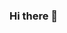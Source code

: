 ### Hi there 👋

<!--
**m4rc3l0-def/m4rc3l0-def** is a ✨ _special_ ✨ repository because its `README.md` (this file) appears on your GitHub profile.



<img width="auto" src="https://github.com/tgmarinho/tgmarinho/blob/master/banner.png">


# Marcelo Martins

## Olá pessoal 👋
Sou apaixonado por resolver problemas utilizando a programação.
Sou estudante de Engenharia da Computação :computer:

 :rocket:  &nbsp; Estou trabalhando na **Prefeitura Municipal de Barueri**
 <br/> :purple_heart: &nbsp; Buscando colaborar com projetos em Front-end
 <br/> :blush: &nbsp; Posso te ajudar com conhecimentos básicos em HTML,CSS e Javascript
 <br/> 💬  &nbsp; Sobre mim: Curto tecnologias, games CS:GO, LoL e seriados no Netflix
 <br/> :email: &nbsp; Entre em contato comigo: [![Linkedin Badge](https://img.shields.io/badge/-ThiagoMarinho-blue?style=flat-square&logo=Linkedin&logoColor=white&link=https://www.linkedin.com/in/tgmarinho/)](https://www.linkedin.com/in/tgmarinho/) 
| 
[![Gmail Badge](https://img.shields.io/badge/-tgmarinho@gmail.com-c14438?style=flat-square&logo=Gmail&logoColor=white&link=mailto:tgmarinho@gmail.com)](mailto:tgmarinho@gmail.com)


